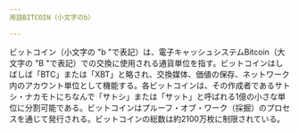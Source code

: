 ```yaml
---
用語BITCOIN（小文字のb）

---
```

ビットコイン（小文字の "b "で表記）は、電子キャッシュシステムBitcoin（大文字の "B "で表記）での交換に使用される通貨単位を指す。ビットコインはしばしば「BTC」または「XBT」と略され、交換媒体、価値の保存、ネットワーク内のアカウント単位として機能する。各ビットコインは、その作成者であるサトシ・ナカモトにちなんで「サトシ」または「サット」と呼ばれる1億の小さな単位に分割可能である。ビットコインはプルーフ・オブ・ワーク（採掘）のプロセスを通じて発行される。ビットコインの総数は約2100万枚に制限されている。